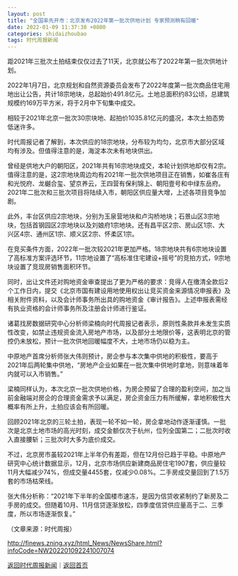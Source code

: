 ```yaml
---
layout: post
title: "全国率先开市：北京发布2022年第一批次供地计划 专家预测稍有回暖"
date: 2022-01-09 11:37:38 +0800
categories: shidaizhoubao
tags: 时代周报新闻
---
```

<p>距2021年三批次土拍结束仅仅过去了11天，北京就公布了2022年第一批次供地计划。</p><p>2022年1月7日，北京规划和自然资源委员会发布了2022年度第一批次商品住宅用地出让公告，共计18宗地块，总起始价491.8亿元。土地总面积约83公顷，总建筑规模约169万平方米，将于2月中下旬集中成交。</p><p>相较于2021年北京一批次30宗块地、起拍价1035.81亿元的盛况，本次土拍态势低迷许多。</p><p>时代周报记者了解到，本次供应的18宗地块，分布较为均匀，北京市大部分区域均有涉及。但值得注意的是，海淀本次未有地块供出。</p><p>曾经是供地大户的朝阳区，2021年共有16宗地块成交，本轮计划供地却仅有2宗。值得注意的是，这2宗地块周边均有2021年一批次供地项目正在销售，如崔各庄有和光悦府、龙樾合玺、望京养云，王四营有保利锦上、朝阳壹号和中绿东岳府。2021年二批次和三批次项目将陆续入市，朝阳区供应量大增，上述各项目竞争加剧。</p><p>此外，丰台区供应2宗地块，分别为玉泉营地块和卢沟桥地块；石景山区3宗地块，包括首钢园区2宗地块以及刘娘府1宗地块。还有昌平区2宗、房山区1宗、大兴区4宗、通州区1宗、顺义区2宗、怀柔区1宗。</p><p>在竞买条件方面，2022年一批次较2021年更加严格。18宗地块共有6宗地块设置了高标准方案评选环节，11宗地设置了“高标准住宅建设+摇号”的竞拍方式，9宗地块设置了竞现房销售面积环节。</p><p>同时，出让文件还对购地资金审查提出了更为严格的要求：竞得人在缴清全款后2个工作日内，提交《北京市国有建设用地使用权出让竞买资金来源情况申报表》及相关附件资料，以及会计师事务所出具的购地资金《审计报告》。上述申报表需经有执业资格的会计师事务所及注册会计师进行鉴证。</p><p>诸葛找房数据研究中心分析师梁楠向时代周报记者表示，原则性条款并未发生实质性改变，如禁止违规资金流入房地产市场，以及部分土地限价等，这表明北京的管控仍未放松，预计一批次供地回暖幅度不大，土地市场仍以稳为主。</p><p>中原地产首席分析师张大伟则预计，房企参与本次集中供地的积极性，要高于2021年后两轮集中供地，“房地产企业如果在一批次集中供地时拿地，则意味着年内就可以入市销售。”</p><p>梁楠同样认为，本次北京一批次供地价格，为房企预留了合理的盈利空间，加之当前金融端对房企的合理资金需求予以满足，房企资金压力有所缓解，拿地积极性大概率有所上升，土拍应该会有所回暖。</p><p>回顾2021年北京的三轮土拍，表现一轮不如一轮，房企拿地动作逐渐谨慎。一批次是北京土地市场的高光时刻，成交金额仅次于杭州，位列全国第二；二批次时收入直接腰斩；三批次时大多为底价成交。</p><p>不过，北京房市虽较2021年上半年仍有差距，但在12月份已趋于平稳。中原地产研究中心统计数据显示，12月，北京市场供应新建商品房住宅1907套，供应量较11月大幅减少74%，但成交量4455套，仅减少0.08%。二手房成交量回到了1.5万套的市场枯荣线。</p><p>张大伟分析称：“2021年下半年的全国楼市速冻，是因为信贷收紧制约了新房及二手房的成交。但随着10月、11月信贷逐渐放松，四季度信贷供应量高于二、三季度，所以市场逐渐恢复。”</p><p class="em_media">（文章来源：时代周报）</p>

<http://finews.zning.xyz/html_News/NewsShare.html?infoCode=NW202201092241007074>

[返回时代周报新闻](//finews.withounder.com/category/shidaizhoubao.html)｜[返回首页](//finews.withounder.com/)
